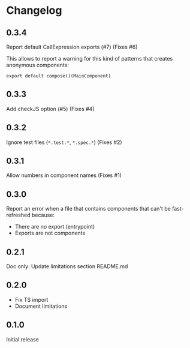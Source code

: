 # Changelog

## 0.3.4

Report default CallExpression exports (#7) (Fixes #6)

This allows to report a warning for this kind of patterns that creates anonymous components:

`export default compose()(MainComponent)`

## 0.3.3

Add checkJS option (#5) (Fixes #4)

## 0.3.2

Ignore test files (`*.test.*`, `*.spec.*`) (Fixes #2)

## 0.3.1

Allow numbers in component names (Fixes #1)

## 0.3.0

Report an error when a file that contains components that can't be fast-refreshed because:

- There are no export (entrypoint)
- Exports are not components

## 0.2.1

Doc only: Update limitations section README.md

## 0.2.0

- Fix TS import
- Document limitations

## 0.1.0

Initial release
